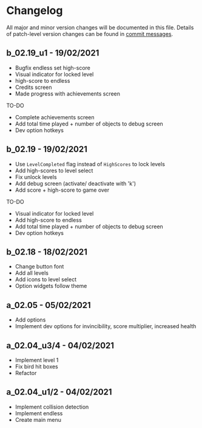 # Changelog
All major and minor version changes will be documented in this file. Details of
patch-level version changes can be found in [commit messages](../../commits/master).

## b_02.19_u1 - 19/02/2021
- Bugfix endless set high-score
- Visual indicator for locked level
- high-score to endless
- Credits screen
- Made progress with achievements screen

TO-DO
- Complete achievements screen
- Add total time played + number of objects to debug screen
- Dev option hotkeys

## b_02.19 - 19/02/2021
- Use `LevelCompleted` flag instead of `HighScores` to lock levels
- Add high-scores to level select
- Fix unlock levels
- Add debug screen (activate/ deactivate with 'k')
- Add score + high-score to game over

TO-DO
- Visual indicator for locked level
- Add high-score to endless
- Add total time played + number of objects to debug screen
- Dev option hotkeys

## b_02.18 - 18/02/2021
- Change button font
- Add all levels
- Add icons to level select
- Option widgets follow theme

## a_02.05 - 05/02/2021
- Add options
- Implement dev options for invincibility, score multiplier, increased health

## a_02.04_u3/4 - 04/02/2021
- Implement level 1
- Fix bird hit boxes
- Refactor

## a_02.04_u1/2 - 04/02/2021
- Implement collision detection
- Implement endless
- Create main menu
